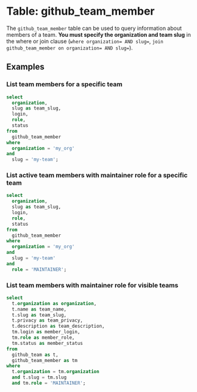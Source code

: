 # Table: github_team_member

The `github_team_member` table can be used to query information about members of a team. **You must specify the organization and team slug** in the where or join clause (`where organization= AND slug=`, `join github_team_member on organization= AND slug=`).

## Examples

### List team members for a specific team

```sql
select
  organization,
  slug as team_slug,
  login,
  role,
  status
from
  github_team_member
where
  organization = 'my_org'
and
  slug = 'my-team';
```

### List active team members with maintainer role for a specific team

```sql
select
  organization,
  slug as team_slug,
  login,
  role,
  status
from
  github_team_member
where
  organization = 'my_org'
and 
  slug = 'my-team'
and 
  role = 'MAINTAINER';
```

### List team members with maintainer role for visible teams

```sql
select
  t.organization as organization,
  t.name as team_name,
  t.slug as team_slug,
  t.privacy as team_privacy,
  t.description as team_description,
  tm.login as member_login,
  tm.role as member_role,
  tm.status as member_status
from
  github_team as t,
  github_team_member as tm
where
  t.organization = tm.organization
  and t.slug = tm.slug
  and tm.role = 'MAINTAINER';
```
